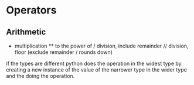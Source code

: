# Operators

## Arithmetic

 * multiplication
 ** to the power of
 / division, include remainder
 // division, floor (exclude remainder / rounds down)

 if the types are different python does the operation in the widest type by creating a new instance of the value of the narrower type in the wider type and the doing the operation.